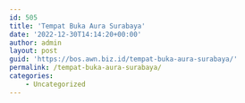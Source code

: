 ```yaml
---
id: 505
title: 'Tempat Buka Aura Surabaya'
date: '2022-12-30T14:14:20+00:00'
author: admin
layout: post
guid: 'https://bos.awn.biz.id/tempat-buka-aura-surabaya/'
permalink: /tempat-buka-aura-surabaya/
categories:
    - Uncategorized
---
```


